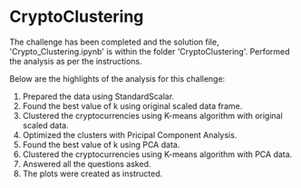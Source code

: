# CryptoClustering

The challenge has been completed and the solution file, 'Crypto_Clustering.ipynb' is within the folder 'CryptoClustering'. Performed the analysis as per the instructions.

Below are the highlights of the analysis for this challenge:

1. Prepared the data using StandardScalar.
2. Found the best value of k using original scaled data frame.
3. Clustered the cryptocurrencies using K-means algorithm with original scaled data.
4. Optimized the clusters with Pricipal Component Analysis.
5. Found the best value of k using PCA data.
6. Clustered the cryptocurrencies using K-means algorithm with PCA data.
7. Answered all the questions asked.
8. The plots were created as instructed.


